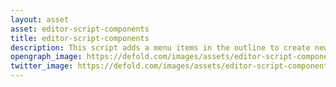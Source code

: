 ```yaml
---
layout: asset
asset: editor-script-components
title: editor-script-components
description: This script adds a menu items in the outline to create new resources depending on your selection.
opengraph_image: https://defold.com/images/assets/editor-script-components-thumb.png
twitter_image: https://defold.com/images/assets/editor-script-components-thumb.png
---
```

